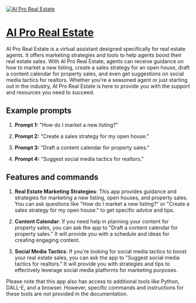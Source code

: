[![AI Pro Real Estate](https://files.oaiusercontent.com/file-CObj8cUokUOX8hm8isqMhaKN?se=2123-10-16T19%3A06%3A18Z&sp=r&sv=2021-08-06&sr=b&rscc=max-age%3D31536000%2C%20immutable&rscd=attachment%3B%20filename%3D98c737d9-a4db-4053-a584-030b1fda70ee.png&sig=eAtMDUUzX63T5OQ2Uq1m3/2qF/bcLP17UzkdusmG9b0%3D)](https://chat.openai.com/g/g-sWt3mVNRD-ai-pro-real-estate)

# [AI Pro Real Estate](https://chat.openai.com/g/g-sWt3mVNRD-ai-pro-real-estate)

AI Pro Real Estate is a virtual assistant designed specifically for real estate agents. It offers marketing strategies and tools to help agents boost their real estate sales. With AI Pro Real Estate, agents can receive guidance on how to market a new listing, create a sales strategy for an open house, draft a content calendar for property sales, and even get suggestions on social media tactics for realtors. Whether you're a seasoned agent or just starting out in the industry, AI Pro Real Estate is here to provide you with the support and resources you need to succeed.

## Example prompts

1. **Prompt 1:** "How do I market a new listing?"

2. **Prompt 2:** "Create a sales strategy for my open house."

3. **Prompt 3:** "Draft a content calendar for property sales."

4. **Prompt 4:** "Suggest social media tactics for realtors."

## Features and commands

1. **Real Estate Marketing Strategies**: This app provides guidance and strategies for marketing a new listing, open houses, and property sales. You can ask questions like "How do I market a new listing?" or "Create a sales strategy for my open house." to get specific advice and tips.

2. **Content Calendar**: If you need help in planning your content for property sales, you can ask the app to "Draft a content calendar for property sales." It will provide you with a schedule and ideas for creating engaging content.

3. **Social Media Tactics**: If you're looking for social media tactics to boost your real estate sales, you can ask the app to "Suggest social media tactics for realtors." It will provide you with strategies and tips to effectively leverage social media platforms for marketing purposes.

Please note that this app also has access to additional tools like Python, DALL-E, and a browser. However, specific commands and instructions for these tools are not provided in the documentation.